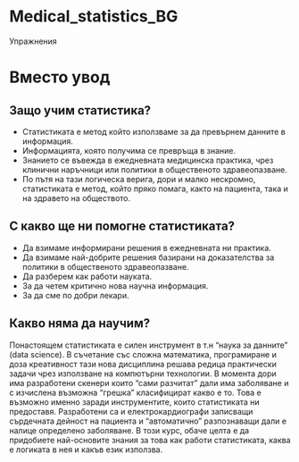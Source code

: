 # Medical_statistics_BG
Упражнения

# Вместо увод

## Защо учим статистика?

-   Статистиката е метод който използваме за да превърнем данните в
    информация.
-   Информацията, която получима се превръща в знание.
-   Знанието се въвежда в ежедневната медицинска практика, чрез клинични
    наръчници или политики в общественото здравеопазване.
-   По пътя на тази логическа верига, дори и малко нескромно,
    статистиката е метод, който пряко помага, както на пациента, така и
    на здравето на обществото.

## С какво ще ни помогне статистиката?

-   Да взимаме информирани решения в ежедневната ни практика.
-   Да взимаме най-добрите решения базирани на доказателства за политики
    в общественото здравеопазване.
-   Да разберем как работи науката.
-   За да четем критично нова научна информация.
-   За да сме по добри лекари.

## Какво няма да научим?

Понастоящем статистиката е силен инструмент в т.н “наука за данните”
(data science). В съчетание със сложна математика, програмиране и доза
креативност тази нова дисциплина решава редица практически задачи чрез
използване на компютърни технологии. В момента дори има разработени
скенери които “сами разчитат” дали има заболяване и с изчислена възможна
“грешка” класифицират какво е то. Това е възможно именно заради
инструментите, които статистиката ни предоставя. Разработени са и
електрокардиографи записващи сърдечната дейност на пациента и
“автоматично” разпознаващи дали е налице определено заболяване. В този
курс, обаче целта е да придобиете най-основите знания за това как работи
статистиката, каква е логиката в нея и какъв език използва.
